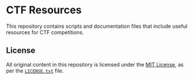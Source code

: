 # CTF Resources

This repository contains scripts and documentation files that include useful resources for CTF competitions.

## License

All original content in this repository is licensed under the [MIT License](https://opensource.org/licenses/MIT), as per the [`LICENSE.txt`](./LICENSE.txt) file.
